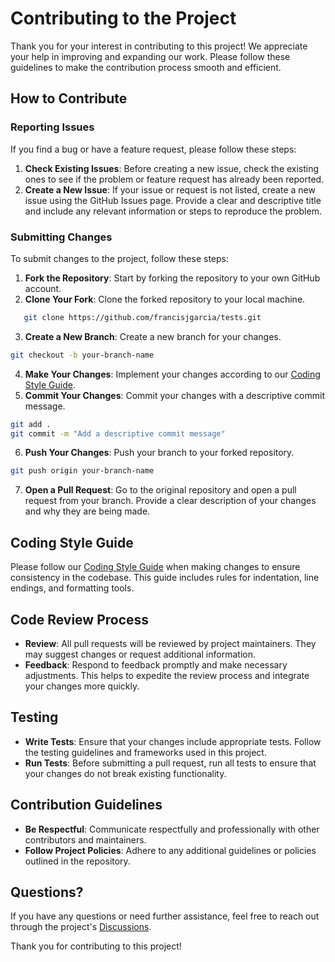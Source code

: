 # Contributing to the Project

Thank you for your interest in contributing to this project! We appreciate your help in improving and expanding our work. Please follow these guidelines to make the contribution process smooth and efficient.

## How to Contribute

### Reporting Issues

If you find a bug or have a feature request, please follow these steps:

1. **Check Existing Issues**: Before creating a new issue, check the existing ones to see if the problem or feature request has already been reported.
2. **Create a New Issue**: If your issue or request is not listed, create a new issue using the GitHub Issues page. Provide a clear and descriptive title and include any relevant information or steps to reproduce the problem.

### Submitting Changes

To submit changes to the project, follow these steps:

1. **Fork the Repository**: Start by forking the repository to your own GitHub account.
2. **Clone Your Fork**: Clone the forked repository to your local machine.
```bash
   git clone https://github.com/francisjgarcia/tests.git
```
3. **Create a New Branch**: Create a new branch for your changes.
```bash
git checkout -b your-branch-name
```
4. **Make Your Changes**: Implement your changes according to our [Coding Style Guide](docs/STYLEGUIDE.md).
5. **Commit Your Changes**: Commit your changes with a descriptive commit message.
```bash
git add .
git commit -m "Add a descriptive commit message"
```
6. **Push Your Changes**: Push your branch to your forked repository.
```bash
git push origin your-branch-name
```
7. **Open a Pull Request**: Go to the original repository and open a pull request from your branch. Provide a clear description of your changes and why they are being made.

## Coding Style Guide

Please follow our [Coding Style Guide](docs/STYLEGUIDE.md) when making changes to ensure consistency in the codebase. This guide includes rules for indentation, line endings, and formatting tools.

## Code Review Process

- **Review**: All pull requests will be reviewed by project maintainers. They may suggest changes or request additional information.
- **Feedback**: Respond to feedback promptly and make necessary adjustments. This helps to expedite the review process and integrate your changes more quickly.

## Testing

- **Write Tests**: Ensure that your changes include appropriate tests. Follow the testing guidelines and frameworks used in this project.
- **Run Tests**: Before submitting a pull request, run all tests to ensure that your changes do not break existing functionality.

## Contribution Guidelines

- **Be Respectful**: Communicate respectfully and professionally with other contributors and maintainers.
- **Follow Project Policies**: Adhere to any additional guidelines or policies outlined in the repository.

## Questions?

If you have any questions or need further assistance, feel free to reach out through the project's [Discussions](https://github.com/francisjgarcia/tests/discussions).

Thank you for contributing to this project!
